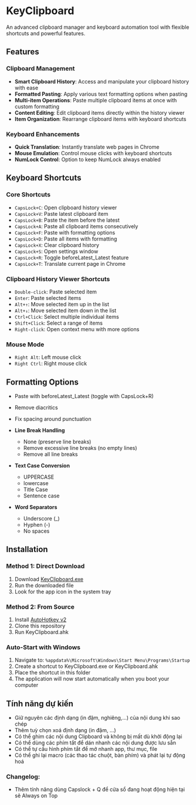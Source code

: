 # KeyClipboard

An advanced clipboard manager and keyboard automation tool with flexible shortcuts and powerful features.

## Features

### Clipboard Management
- **Smart Clipboard History**: Access and manipulate your clipboard history with ease
- **Formatted Pasting**: Apply various text formatting options when pasting
- **Multi-item Operations**: Paste multiple clipboard items at once with custom formatting
- **Content Editing**: Edit clipboard items directly within the history viewer
- **Item Organization**: Rearrange clipboard items with keyboard shortcuts

### Keyboard Enhancements
- **Quick Translation**: Instantly translate web pages in Chrome
- **Mouse Emulation**: Control mouse clicks with keyboard shortcuts
- **NumLock Control**: Option to keep NumLock always enabled

## Keyboard Shortcuts

### Core Shortcuts
- `CapsLock+C`: Open clipboard history viewer
- `CapsLock+V`: Paste latest clipboard item
- `CapsLock+B`: Paste the item before the latest
- `CapsLock+A`: Paste all clipboard items consecutively
- `CapsLock+F`: Paste with formatting options
- `CapsLock+D`: Paste all items with formatting
- `CapsLock+X`: Clear clipboard history
- `CapsLock+S`: Open settings window
- `CapsLock+R`: Toggle beforeLatest_Latest feature
- `CapsLock+T`: Translate current page in Chrome

### Clipboard History Viewer Shortcuts
- `Double-click`: Paste selected item
- `Enter`: Paste selected items
- `Alt+↑`: Move selected item up in the list
- `Alt+↓`: Move selected item down in the list
- `Ctrl+Click`: Select multiple individual items
- `Shift+Click`: Select a range of items
- `Right-click`: Open context menu with more options

### Mouse Mode
- `Right Alt`: Left mouse click
- `Right Ctrl`: Right mouse click

## Formatting Options

- Paste with beforeLatest_Latest (toggle with CapsLock+R)
- Remove diacritics
- Fix spacing around punctuation

- **Line Break Handling**
  - None (preserve line breaks)
  - Remove excessive line breaks (no empty lines)
  - Remove all line breaks

- **Text Case Conversion**
  - UPPERCASE
  - lowercase
  - Title Case
  - Sentence case
  
- **Word Separators**
  - Underscore (_)
  - Hyphen (-)
  - No spaces

## Installation

### Method 1: Direct Download
1. Download [KeyClipboard.exe](https://github.com/nvbangg/KeyClipboard/releases/latest)
2. Run the downloaded file
3. Look for the app icon in the system tray

### Method 2: From Source
1. Install [AutoHotkey v2](https://www.autohotkey.com)
2. Clone this repository
3. Run KeyClipboard.ahk

### Auto-Start with Windows
1. Navigate to: `%appdata%\Microsoft\Windows\Start Menu\Programs\Startup`
2. Create a shortcut to KeyClipboard.exe or KeyClipboard.ahk
3. Place the shortcut in this folder
4. The application will now start automatically when you boot your computer

## Tính năng dự kiến
- Giữ nguyên các định dạng (in đậm, nghiêng,...) của nội dung khi sao chép
- Thêm tuỳ chọn xoá định dạng (in đậm, ...)
- Có thể ghim các nội dung Clipboard và không bị mất dù khởi động lại
- Có thể dùng các phím tắt để dán nhanh các nội dung được lưu sẵn
- Có thể tự cấu hình phím tắt để mở nhanh app, thư mục, file
- Có thể ghi lại macro (các thao tác chuột, bàn phím) và phát lại tự động hoá

### Changelog:
- Thêm tính năng dùng Capslock + Q để cửa sổ đang hoạt động hiện tại sẽ Always on Top